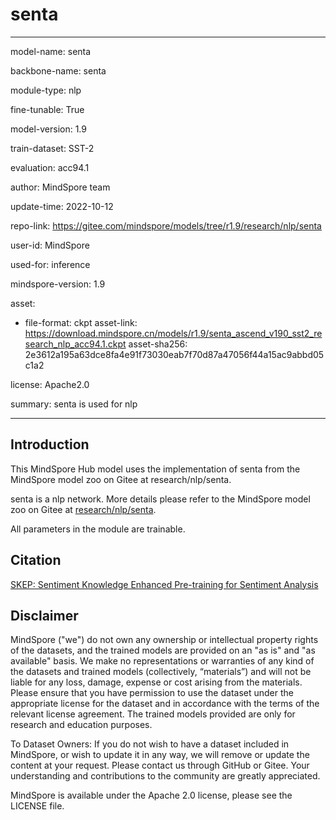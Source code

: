 # senta

---

model-name: senta

backbone-name: senta

module-type: nlp

fine-tunable: True

model-version: 1.9

train-dataset: SST-2

evaluation: acc94.1

author: MindSpore team

update-time: 2022-10-12

repo-link: <https://gitee.com/mindspore/models/tree/r1.9/research/nlp/senta>

user-id: MindSpore

used-for: inference

mindspore-version: 1.9

asset:

-
    file-format: ckpt
    asset-link: <https://download.mindspore.cn/models/r1.9/senta_ascend_v190_sst2_research_nlp_acc94.1.ckpt>
    asset-sha256: 2e3612a195a63dce8fa4e91f73030eab7f70d87a47056f44a15ac9abbd05c1a2

license: Apache2.0

summary: senta is used for nlp

---

## Introduction

This MindSpore Hub model uses the implementation of senta from the MindSpore model zoo on Gitee at research/nlp/senta.

senta is a nlp network. More details please refer to the MindSpore model zoo on Gitee at [research/nlp/senta](https://gitee.com/mindspore/models/blob/r1.9/research/nlp/senta/README_CN.md).

All parameters in the module are trainable.

## Citation

[SKEP: Sentiment Knowledge Enhanced Pre-training for Sentiment Analysis](https://arxiv.org/pdf/2005.05635.pdf)

## Disclaimer

MindSpore ("we") do not own any ownership or intellectual property rights of the datasets, and the trained models are provided on an "as is" and "as available" basis. We make no representations or warranties of any kind of the datasets and trained models (collectively, “materials”) and will not be liable for any loss, damage, expense or cost arising from the materials. Please ensure that you have permission to use the dataset under the appropriate license for the dataset and in accordance with the terms of the relevant license agreement. The trained models provided are only for research and education purposes.

To Dataset Owners: If you do not wish to have a dataset included in MindSpore, or wish to update it in any way, we will remove or update the content at your request. Please contact us through GitHub or Gitee. Your understanding and contributions to the community are greatly appreciated.

MindSpore is available under the Apache 2.0 license, please see the LICENSE file.
